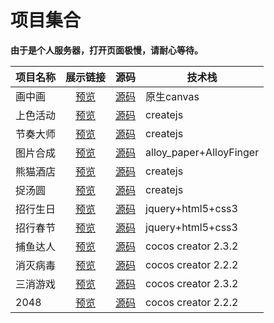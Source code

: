 # 项目集合

**由于是个人服务器，打开页面极慢，请耐心等待。**

| 项目名称 |                           展示链接                           |                             源码                             | 技术栈                  |
| -------- | :----------------------------------------------------------: | :----------------------------------------------------------: | ----------------------- |
| 画中画   | [预览](http://www.gdrcz.com/jm_project/huazhonghua/index.html) | [源码](https://github.com/goodiboy/projectCode/tree/master/H5%E6%B4%BB%E5%8A%A8/%E7%94%BB%E4%B8%AD%E7%94%BB) | 原生canvas              |
| 上色活动 |   [预览](http://www.gdrcz.com/jm_project/schd/index.html)    | [源码]([https://github.com/goodiboy/projectCode/tree/master/H5%E6%B4%BB%E5%8A%A8/%E4%B8%8A%E8%89%B2](https://github.com/goodiboy/projectCode/tree/master/H5活动/上色)) | createjs                |
| 节奏大师 |   [预览](http://www.gdrcz.com/jm_project/jzds/index.html)    | [源码]([https://github.com/goodiboy/projectCode/tree/master/H5%E6%B4%BB%E5%8A%A8/%E8%8A%82%E5%A5%8F](https://github.com/goodiboy/projectCode/tree/master/H5活动/节奏)) | createjs                |
| 图片合成 |   [预览](http://www.gdrcz.com/jm_project/tphc/index.html)    | [源码]([https://github.com/goodiboy/projectCode/tree/master/H5%E6%B4%BB%E5%8A%A8/%E5%9B%BE%E7%89%87%E5%90%88%E6%88%90](https://github.com/goodiboy/projectCode/tree/master/H5活动/图片合成)) | alloy_paper+AlloyFinger |
| 熊猫酒店 |   [预览](http://www.gdrcz.com/jm_project/xmjd/index.html)    | [源码]([https://github.com/goodiboy/projectCode/tree/master/H5%E6%B4%BB%E5%8A%A8/%E7%86%8A%E7%8C%AB%E9%85%92%E5%BA%97](https://github.com/goodiboy/projectCode/tree/master/H5活动/熊猫酒店)) | createjs                |
| 捉汤圆   |   [预览](http://www.gdrcz.com/jm_project/yxhd/index.html)    | [源码]([https://github.com/goodiboy/projectCode/tree/master/H5%E6%B4%BB%E5%8A%A8/%E5%85%83%E5%AE%B5](https://github.com/goodiboy/projectCode/tree/master/H5活动/元宵)) | createjs                |
| 招行生日 |   [预览](http://www.gdrcz.com/jm_project/zh_h5/index.html)   | [源码]([https://github.com/goodiboy/projectCode/tree/master/H5%E6%B4%BB%E5%8A%A8/%E6%8B%9B%E8%A1%8Ch5](https://github.com/goodiboy/projectCode/tree/master/H5活动/招行h5)) | jquery+html5+css3       |
| 招行春节 |   [预览](http://www.gdrcz.com/jm_project/zh_cj/index.html)   | [源码]([https://github.com/goodiboy/projectCode/tree/master/H5%E6%B4%BB%E5%8A%A8/%E6%8B%9B%E8%A1%8C%E6%98%A5%E8%8A%82](https://github.com/goodiboy/projectCode/tree/master/H5活动/招行春节)) | jquery+html5+css3       |
| 捕鱼达人 |  [预览](http://www.gdrcz.com/item/FishingOnline/index.html)  |        [源码](https://github.com/goodiboy/catchFish)         | cocos creator 2.3.2     |
| 消灭病毒 |    [预览](http://www.gdrcz.com/item/KillVirus/index.html)    | [源码](https://github.com/goodiboy/Cocos-Creator-KillVirus)  | cocos creator 2.2.2     |
| 三消游戏 | [预览](http://www.gdrcz.com/item/ThreeEliminate/index.html)  | [源码](https://github.com/goodiboy/Cocos-Creator-ThreeEliminate) | cocos creator 2.3.2     |
| 2048     |      [预览](http://www.gdrcz.com/item/2048/index.html)       |    [源码](https://github.com/goodiboy/Cocos-Creator-2048)    | cocos creator 2.2.2     |


